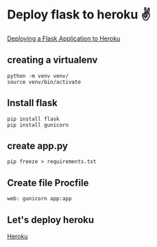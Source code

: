 # Deploy flask to heroku :v:
[Deploying a Flask Application to Heroku](https://stackabuse.com/deploying-a-flask-application-to-heroku/)
## creating a virtualenv
```
python -m venv venv/
source venv/bin/activate
```
## Install flask
```
pip install flask
pip install gunicorn
```
## create app.py
```
pip freeze > requirements.txt
```
## Create file Procfile
```
web: gunicorn app:app
```

## Let's deploy heroku
[Heroku](https://dashboard.heroku.com/)